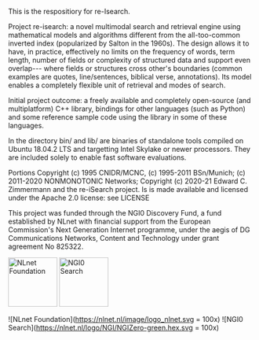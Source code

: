 This is the respositiory for re-Isearch.

Project re-isearch: a novel multimodal search and retrieval engine using mathematical models and algorithms different from the all-too-common inverted index (popularized by Salton in the 1960s). The design allows it to have, in practice, effectively no limits on the frequency of words, term length, number of fields or complexity of structured data and support even overlap--- where fields or structures cross other's boundaries (common examples are quotes, line/sentences, biblical verse, annotations). Its model enables a completely flexible unit of retrieval and modes of search.

Initial project outcome: a freely available and completely open-source (and multiplatform) C++ library, bindings for other languages (such as Python) and some reference sample code using the library in some of these languages.

In the directory bin/ and lib/ are binaries of standalone tools compiled on Ubuntu 18.04.2 LTS and targetting Intel Skylake or newer processors. They are included solely to enable fast software evaluations.

Portions Copyright (c) 1995 CNIDR/MCNC, (c) 1995-2011 BSn/Munich; (c) 2011-2020 NONMONOTONIC Networks; Copyright (c) 2020-21 Edward C. Zimmermann and the re-iSearch project. Is is made available and licensed under the Apache 2.0 license: see LICENSE

This project was funded through the NGI0 Discovery Fund, a fund established by NLnet with financial support from the European Commission's Next Generation Internet programme, under the aegis of DG Communications Networks, Content and Technology under grant agreement No 825322.



<IMG SRC="https://nlnet.nl/image/logo_nlnet.svg" ALT="NLnet Foundation" height=100>

<IMG SRC="https://nlnet.nl/logo/NGI/NGIZero-green.hex.svg" ALT="NGI0 Search" height=100>


![NLnet Foundation](https://nlnet.nl/image/logo_nlnet.svg = 100x)
![NGI0 Search](https://nlnet.nl/logo/NGI/NGIZero-green.hex.svg = 100x)

